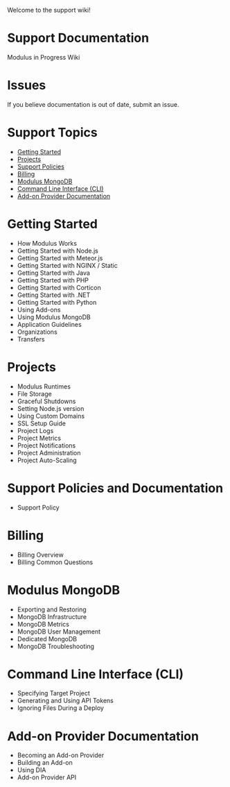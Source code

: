 Welcome to the support wiki!

# Support Documentation
Modulus in Progress Wiki

# Issues
If you believe documentation is out of date, submit an issue.

# Support Topics

+ [Getting Started](https://github.com/onmodulus/docs/wiki/Getting-Started)
+ [Projects](https://github.com/onmodulus/docs/wiki/Projects)
+ [Support Policies](https://github.com/onmodulus/docs/wiki/Support-Policies)
+ [Billing](https://github.com/onmodulus/docs/wiki/Billing)
+ [Modulus MongoDB](https://github.com/onmodulus/docs/wiki/Modulus-MongoDB)
+ [Command Line Interface (CLI)](https://github.com/onmodulus/docs/wiki/Command-Line-Interface)
+ [Add-on Provider Documentation](https://github.com/onmodulus/docs/wiki/Add-on-Provider-Documentation)

# Getting Started

+ How Modulus Works
+ Getting Started with Node.js
+ Getting Started with Meteor.js
+ Getting Started with NGINX / Static
+ Getting Started with Java
+ Getting Started with PHP
+ Getting Started with Corticon
+ Getting Started with .NET
+ Getting Started with Python
+ Using Add-ons
+ Using Modulus MongoDB
+ Application Guidelines
+ Organizations
+ Transfers

# Projects

+ Modulus Runtimes
+ File Storage
+ Graceful Shutdowns
+ Setting Node.js version
+ Using Custom Domains
+ SSL Setup Guide
+ Project Logs
+ Project Metrics
+ Project Notifications
+ Project Administration
+ Project Auto-Scaling

# Support Policies and Documentation

+ Support Policy

# Billing

+ Billing Overview
+ Billing Common Questions

# Modulus MongoDB

+ Exporting and Restoring
+ MongoDB Infrastructure
+ MongoDB Metrics
+ MongoDB User Management
+ Dedicated MongoDB
+ MongoDB Troubleshooting

# Command Line Interface (CLI)

+ Specifying Target Project
+ Generating and Using API Tokens
+ Ignoring Files During a Deploy

# Add-on Provider Documentation

+ Becoming an Add-on Provider
+ Building an Add-on
+ Using DIA
+ Add-on Provider API

